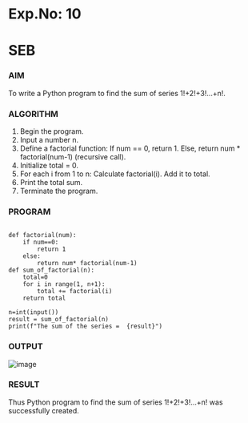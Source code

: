 # Exp.No: 10
# SEB 

### AIM  

To write a Python program to find the sum of series 1!+2!+3!...+n!.

### ALGORITHM

1. Begin the program.  
2. Input a number n.
3. Define a factorial function:
   If num == 0, return 1.
   Else, return num * factorial(num-1) (recursive call).
4. Initialize total = 0.
5. For each i from 1 to n:
   Calculate factorial(i).
   Add it to total.
6. Print the total sum.
7. Terminate the program.

### PROGRAM
```

def factorial(num):
    if num==0:
        return 1
    else:
        return num* factorial(num-1)
def sum_of_factorial(n):
    total=0
    for i in range(1, n+1):
        total += factorial(i)
    return total
    
n=int(input())
result = sum_of_factorial(n)
print(f"The sum of the series =  {result}")

```
### OUTPUT

![image](https://github.com/user-attachments/assets/9e6850bd-7c8d-4688-8b55-8c075f8e1202)

### RESULT

Thus Python program to find the sum of series 1!+2!+3!...+n! was successfully created.
